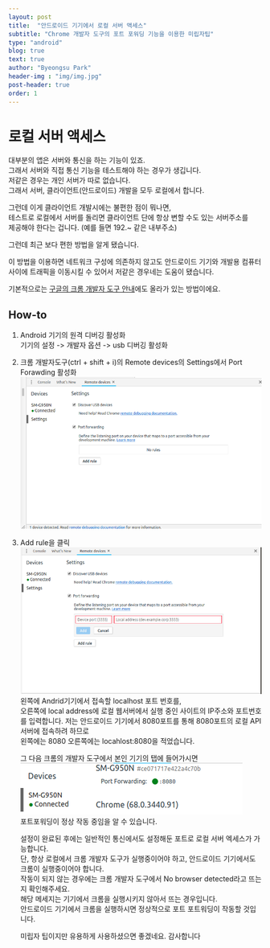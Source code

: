 ```yaml
---
layout: post
title:  "안드로이드 기기에서 로컬 서버 액세스"
subtitle: "Chrome 개발자 도구의 포트 포워딩 기능을 이용한 미립자팁"
type: "android"
blog: true 
text: true
author: "Byeongsu Park"
header-img : "img/img.jpg"
post-header: true
order: 1
---
```


# 로컬 서버 액세스

대부분의 앱은 서버와 통신을 하는 기능이 있죠.  
그래서 서버와 직접 통신 기능을 테스트해야 하는 경우가 생깁니다.  
저같은 경우는 개인 서버가 따로 없습니다.  
그래서 서버, 클라이언트(안드로이드) 개발을 모두 로컬에서 합니다.    

그런데 이게 클라이언트 개발시에는 불편한 점이 뭐나면,  
테스트로 로컬에서 서버를 돌리면 클라이언트 단에 항상 변할 수도 있는 서버주소를    
제공해야 한다는 겁니다.
(예를 들면 192.~ 같은 내부주소)

그런데 최근 보다 편한 방법을 알게 됐습니다.
   
이 방법을 이용하면 네트워크 구성에 의존하지 않고도 안드로이드 기기와 개발용 컴퓨터 사이에
트래픽을 이동시킬 수 있어서 저같은 경우네는 도움이 됐습니다.

기본적으로는 [구글의 크롬 개발자 도구 안내](https://developers.google.com/web/tools/chrome-devtools/remote-debugging/local-server?hl=ko)에도 올라가 있는 방법이에요.     

## How-to
1. Android 기기의 원격 디버깅 활성화     
    기기의 설정 -> 개발자 옵션 -> usb 디버깅 활성화

2. 크롬 개발자도구(ctrl + shift + i)의 Remote devices의 Settings에서 Port Forawding 활성화
 ![Image of Setting](./img/chrome-setting-port-forward.png)   
3. Add rule을 클릭
 ![Image of Setting](./img/chrome-dev-tool-add-rule.png)    
	왼쪽에 Andrid기기에서 접속할 localhost 포트 번호를,    
	오른쪽에 local address에 로컬 웹서버에서 실행 중인 사이트의 IP주소와 포트번호를 입력합니다.
   	저는 안드로이드 기기에서 8080포트를 통해 8080포트의 로컬 API서버에 접속하려 하므로    
	왼쪽에는 8080 오른쪽에는 locahlost:8080을 적었습니다.   
   	
	그 다음 크롬의 개발자 도구에서 본인 기기의 탭에 들어가시면     
 	![Image of Ing](./img/chrome-dev-tool-port-forward-ing.png)   
   	포트포워딩이 정상 작동 중임을 알 수 있습니다.

   설정이 완료된 후에는 일반적인 통신에서도 설정해둔 포트로 로컬 서버 엑세스가 가능합니다.  
   단, 항상 로컬에서 크롬 개발자 도구가 실행중이어야 하고, 안드로이드 기기에서도 크롬이 실행중이어야    합니다.  
   작동이 되지 않는 경우에는 크롬 개발자 도구에서 No browser detected라고 뜨는지 확인해주세요.   
   해당 메세지는 기기에서 크롬을 실행시키지 않아서 뜨는 경우입니다.  
   안드로이드 기기에서 크롬을 실행하시면 정상적으로 포트 포트워딩이 작동할 것입니다.    
    
   미립자 팁이지만 유용하게 사용하셨으면 좋겠네요. 감사합니다











